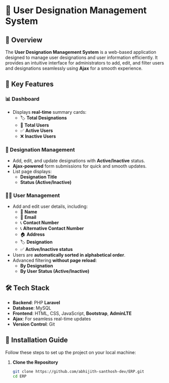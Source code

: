 # 🚀 User Designation Management System

## 📌 Overview
The **User Designation Management System** is a web-based application designed to manage user designations and user information efficiently. It provides an intuitive interface for administrators to add, edit, and filter users and designations seamlessly using **Ajax** for a smooth experience.

## 🎯 Key Features

### 📊 Dashboard
- Displays **real-time** summary cards:
  - 🏷️ **Total Designations**
  - 👥 **Total Users**
  - ✅ **Active Users**
  - ❌ **Inactive Users**

### 🏢 Designation Management
- Add, edit, and update designations with **Active/Inactive** status.
- **Ajax-powered** form submissions for quick and smooth updates.
- List page displays:
  - **Designation Title**
  - **Status (Active/Inactive)**

### 👨‍💼 User Management
- Add and edit user details, including:
  - 📛 **Name**
  - 📧 **Email**
  - 📞 **Contact Number**
  - 📞 **Alternative Contact Number**
  - 🏠 **Address**
  - 🏷️ **Designation**
  - ✅ **Active/Inactive status**
- Users are **automatically sorted in alphabetical order**.
- Advanced filtering **without page reload**:
  - **By Designation**
  - **By User Status (Active/Inactive)**

## 🛠️ Tech Stack
- **Backend**: PHP **Laravel**
- **Database**: MySQL
- **Frontend**: HTML, CSS, JavaScript, **Bootstrap**, **AdminLTE**
- **Ajax**: For seamless real-time updates
- **Version Control**: Git

## 🚀 Installation Guide
Follow these steps to set up the project on your local machine:

1. **Clone the Repository**  
   ```sh
   git clone https://github.com/abhijith-santhosh-dev/ERP.git
   cd ERP
